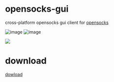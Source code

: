# opensocks-gui

cross-platform opensocks gui client for [opensocks](https://github.com/net-byte/opensocks)

![image](https://img.shields.io/badge/License-MIT-orange)
![image](https://img.shields.io/badge/License-Anti--996-red)

![](https://raw.githubusercontent.com/net-byte/opensocks-gui/main/demo.png)

# download
[dowload](https://github.com/net-byte/opensocks-gui/releases)

